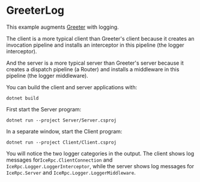 # GreeterLog

This example augments [Greeter](../Greeter/README.md) with logging.

The client is a more typical client than Greeter's client because it creates an invocation pipeline and installs an
interceptor in this pipeline (the logger interceptor).

And the server is a more typical server than Greeter's server because it creates a dispatch pipeline (a Router) and
installs a middleware in this pipeline (the logger middleware).

You can build the client and server applications with:

``` shell
dotnet build
```

First start the Server program:

```shell
dotnet run --project Server/Server.csproj
```

In a separate window, start the Client program:

```shell
dotnet run --project Client/Client.csproj
```

You will notice the two logger categories in the output. The client shows log messages for`IceRpc.ClientConnection` and
`IceRpc.Logger.LoggerInterceptor`, while the server shows log messages for `IceRpc.Server` and
`IceRpc.Logger.LoggerMiddleware`.
